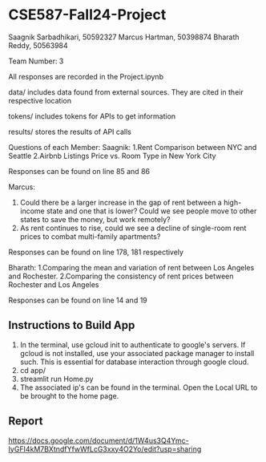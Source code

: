 # CSE587-Fall24-Project
Saagnik Sarbadhikari, 50592327
Marcus Hartman, 50398874
Bharath Reddy, 50563984

Team Number: 3

All responses are recorded in the Project.ipynb

data/ includes data found from external sources. They are cited in their respective location

tokens/ includes tokens for APIs to get information

results/ stores the results of API calls


Questions of each Member:
Saagnik:
1.Rent Comparison between NYC and Seattle
2.Airbnb Listings Price vs. Room Type in New York City 

Responses can be found on line 85 and 86

Marcus:
1. Could there be a larger increase in the gap of rent between a high-income state and one that is lower? Could we see people move to other states to save the money, but work remotely?
2. As rent continues to rise, could we see a decline of single-room rent prices to combat multi-family apartments?

Responses can be found on line 178, 181 respectively

Bharath:
1.Comparing the mean and variation of rent between Los Angeles and Rochester.
2.Comparing the consistency of rent prices between Rochester and Los Angeles

Responses can be found on line 14 and 19


## Instructions to Build App
1. In the terminal, use gcloud init to authenticate to google's servers. If gcloud is not installed, use your associated package manager to install such. This is essential for database interaction through google cloud.
2. cd app/
3. streamlit run Home.py
4. The associated ip's can be found in the terminal. Open the Local URL to be brought to the home page. 

## Report 
https://docs.google.com/document/d/1W4us3Q4Ymc-IyGFI4kM7BXtndfYfwWfLcG3xxy4O2Yo/edit?usp=sharing
